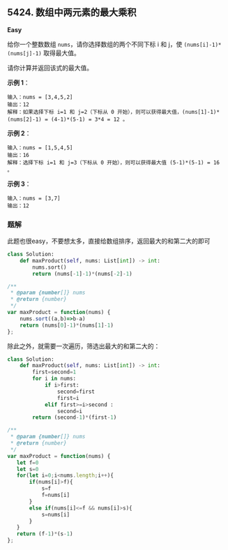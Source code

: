 ## 5424. 数组中两元素的最大乘积

**Easy**

给你一个整数数组 `nums`，请你选择数组的两个不同下标 i 和 j，使 `(nums[i]-1)*(nums[j]-1)` 取得最大值。

请你计算并返回该式的最大值。


**示例 1**：
```
输入：nums = [3,4,5,2]
输出：12 
解释：如果选择下标 i=1 和 j=2（下标从 0 开始），则可以获得最大值，(nums[1]-1)*(nums[2]-1) = (4-1)*(5-1) = 3*4 = 12 。 
```

**示例 2**：
```
输入：nums = [1,5,4,5]
输出：16
解释：选择下标 i=1 和 j=3（下标从 0 开始），则可以获得最大值 (5-1)*(5-1) = 16 。
```

**示例 3**：
```
输入：nums = [3,7]
输出：12
```
### 题解

此题也很easy，不要想太多，直接给数组排序，返回最大的和第二大的即可
```python
class Solution:
    def maxProduct(self, nums: List[int]) -> int:
        nums.sort()
        return (nums[-1]-1)*(nums[-2]-1)
```
```js
/**
 * @param {number[]} nums
 * @return {number}
 */
var maxProduct = function(nums) {
    nums.sort((a,b)=>b-a)
    return (nums[0]-1)*(nums[1]-1)
};
```
除此之外，就需要一次遍历，筛选出最大的和第二大的：

```python
class Solution:
    def maxProduct(self, nums: List[int]) -> int:
        first=second=1
        for i in nums:
            if i>first:
                second=first
                first=i
            elif first>=i>second :
                second=i
        return (second-1)*(first-1)
```

```js
/**
 * @param {number[]} nums
 * @return {number}
 */
var maxProduct = function(nums) {
   let f=0
   let s=0
   for(let i=0;i<nums.length;i++){
       if(nums[i]>f){
           s=f
           f=nums[i]
       }
       else if(nums[i]<=f && nums[i]>s){
           s=nums[i]
       }
   }
   return (f-1)*(s-1)
};
```